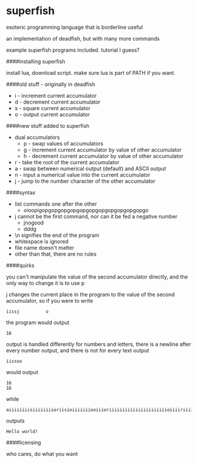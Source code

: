 # superfish
esoteric programming language that is borderline useful

an implementation of deadfish, but with many more commands

example superfish programs included. tutorial I guess?

####installing superfish

install lua, download script. make sure lua is part of PATH if you want.

####old stuff - originally in deadfish

* i - increment current accumulator
* d - decrement current accumulator
* s - square current accumulator
* o - output current accumulator

####new stuff added to superfish

* dual accumulators
  * p - swap values of accumulators
  * g - increment current accumulator by value of other accumulator
  * h - decrement current accumulator by value of other accumulator
* r - take the root of the current accumulator
* a - swap between numerical output (default) and ASCII output
* n - input a numerical value into the current accumulator
* j - jump to the number character of the other accumulator

####syntax

* list commands one after the other
  * oioopigopgopgopgopgopgopgopgopgopgopgopgo
* j cannot be the first command, nor can it be fed a negative number
  * jnogood
  * dddg
* \n signifies the end of the program
* whitespace is ignored
* file name doesn't matter
* other than that, there are no rules

####quirks

you can't manipulate the value of the second accumulator directly, and the only way to change it is to use p

j changes the current place in the program to the value of the second accumulator, so if you were to write

    iissj          o

the program would output

    16

output is handled differently for numbers and letters, there is a newline after every number output, and there is not
for every text output

    iissoo

would output

    16  
    16

while

    aiiiiiiiisiiiiiiiioriisioiiiiiiiooiiioriiiiiiiiiiiiiiiiiiiiiioiiiiriiiiisddoddddddddoiiioddddddoddddddddorddddsdddoriiiii

outputs

    Hello world!  
    

####licensing

who cares, do what you want
